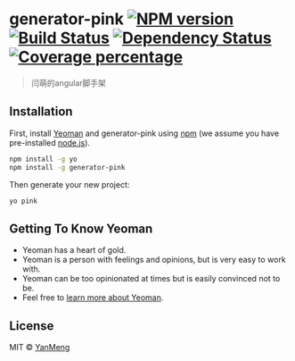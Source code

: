 # generator-pink [![NPM version][npm-image]][npm-url] [![Build Status][travis-image]][travis-url] [![Dependency Status][daviddm-image]][daviddm-url] [![Coverage percentage][coveralls-image]][coveralls-url]
> 闫萌的angular脚手架

## Installation

First, install [Yeoman](http://yeoman.io) and generator-pink using [npm](https://www.npmjs.com/) (we assume you have pre-installed [node.js](https://nodejs.org/)).

```bash
npm install -g yo
npm install -g generator-pink
```

Then generate your new project:

```bash
yo pink
```

## Getting To Know Yeoman

 * Yeoman has a heart of gold.
 * Yeoman is a person with feelings and opinions, but is very easy to work with.
 * Yeoman can be too opinionated at times but is easily convinced not to be.
 * Feel free to [learn more about Yeoman](http://yeoman.io/).

## License

MIT © [YanMeng]()


[npm-image]: https://badge.fury.io/js/generator-pink.svg
[npm-url]: https://npmjs.org/package/generator-pink
[travis-image]: https://travis-ci.org/yanyixin/generator-pink.svg?branch=master
[travis-url]: https://travis-ci.org/yanyixin/generator-pink
[daviddm-image]: https://david-dm.org/yanyixin/generator-pink.svg?theme=shields.io
[daviddm-url]: https://david-dm.org/yanyixin/generator-pink
[coveralls-image]: https://coveralls.io/repos/yanyixin/generator-pink/badge.svg
[coveralls-url]: https://coveralls.io/r/yanyixin/generator-pink
